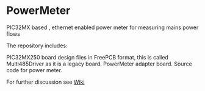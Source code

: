 # PowerMeter
PIC32MX based , ethernet enabled power meter for measuring mains power flows

The repository includes:

PIC32MX250 board design files in FreePCB format, this is called Multi485Driver as it is a legacy board.
PowerMeter adapter board.
Source code for power meter.

For further discussion see [Wiki](http://oakhousehomeautomation.wikidot.com/power-import-export-measurement)

